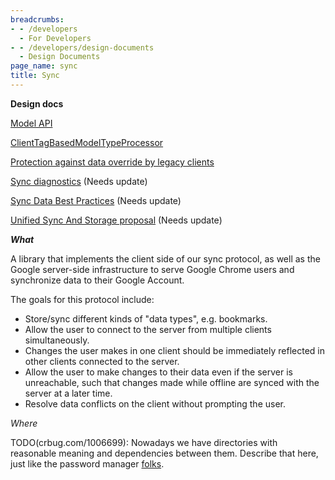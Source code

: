```yaml
---
breadcrumbs:
- - /developers
  - For Developers
- - /developers/design-documents
  - Design Documents
page_name: sync
title: Sync
---
```


**Design docs**

[Model API](/developers/design-documents/sync/model-api)

[ClientTagBasedModelTypeProcessor](/developers/design-documents/sync/client-tag-based-model-type-processor)

[Protection against data override by legacy clients](/developers/design-documents/sync/old-sync-clients-data-override-protection)

[Sync diagnostics](/developers/design-documents/sync/diagnostics) (Needs update)

[Sync Data Best
Practices](/developers/design-documents/sync/sync-data-best-practices) (Needs update)

[Unified Sync And Storage
proposal](/developers/design-documents/sync/unified-sync-and-storage-overview)
 (Needs update)

***What***

A library that implements the client side of our sync protocol, as well as the
Google server-side infrastructure to serve Google Chrome users and synchronize
data to their Google Account.

The goals for this protocol include:

*   Store/sync different kinds of "data types", e.g. bookmarks.
*   Allow the user to connect to the server from multiple clients
            simultaneously.
*   Changes the user makes in one client should be immediately reflected
            in other clients connected to the server.
*   Allow the user to make changes to their data even if the server is
            unreachable, such that changes made while offline are synced with
            the server at a later time.
*   Resolve data conflicts on the client without prompting the user.

*Where*

TODO(crbug.com/1006699): Nowadays we have directories with reasonable meaning
and dependencies between them. Describe that here, just like the password
manager [folks](https://source.chromium.org/chromium/chromium/src/+/91bcc3658d7f81fde685523091ca94755419a708:components/password_manager/README.md).

